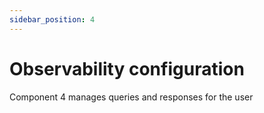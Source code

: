 ```yaml
---
sidebar_position: 4
---
```


# Observability configuration

Component 4 manages queries and responses for the user